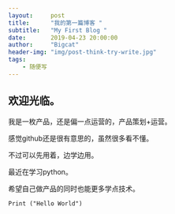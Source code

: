 ```yaml
---
layout:     post
title:      "我的第一篇博客 "
subtitle:   "My First Blog "
date:       2019-04-23 20:00:00
author:     "Bigcat"
header-img: "img/post-think-try-write.jpg"
tags:
    - 随便写
---
```


## 欢迎光临。

我是一枚产品，还是偏一点运营的，产品策划+运营。

感觉github还是很有意思的，虽然很多看不懂。

不过可以先用着，边学边用。

最近在学习python。

希望自己做产品的同时也能更多学点技术。

```
Print ("Hello World")
```
